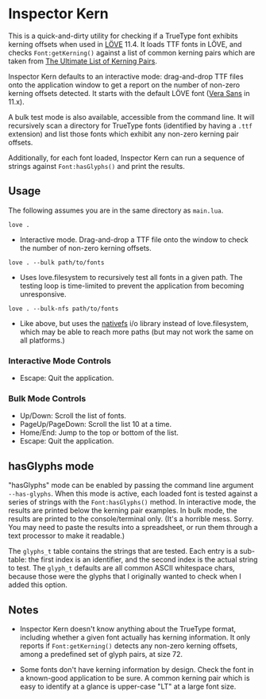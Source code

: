 # Inspector Kern

This is a quick-and-dirty utility for checking if a TrueType font exhibits kerning offsets when used in [LÖVE](https://love2d.org/) 11.4. It loads TTF fonts in LÖVE, and checks `Font:getKerning()` against a list of common kerning pairs which are taken from [The Ultimate List of Kerning Pairs](https://github.com/andre-fuchs/kerning-pairs).

Inspector Kern defaults to an interactive mode: drag-and-drop TTF files onto the application window to get a report on the number of non-zero kerning offsets detected. It starts with the default LÖVE font ([Vera Sans](https://en.wikipedia.org/wiki/Bitstream_Vera) in 11.x).

A bulk test mode is also available, accessible from the command line. It will recursively scan a directory for TrueType fonts (identified by having a `.ttf` extension) and list those fonts which exhibit any non-zero kerning pair offsets.

Additionally, for each font loaded, Inspector Kern can run a sequence of strings against `Font:hasGlyphs()` and print the results.


## Usage

The following assumes you are in the same directory as `main.lua`.


`love .`
* Interactive mode. Drag-and-drop a TTF file onto the window to check the number of non-zero kerning offsets.


`love . --bulk path/to/fonts`
* Uses love.filesystem to recursively test all fonts in a given path. The testing loop is time-limited to prevent the application from becoming unresponsive.


`love . --bulk-nfs path/to/fonts`
* Like above, but uses the [nativefs](https://github.com/EngineerSmith/nativefs) i/o library instead of love.filesystem, which may be able to reach more paths (but may not work the same on all platforms.)


### Interactive Mode Controls

* Escape: Quit the application.


### Bulk Mode Controls

* Up/Down: Scroll the list of fonts.
* PageUp/PageDown: Scroll the list 10 at a time.
* Home/End: Jump to the top or bottom of the list.
* Escape: Quit the application.


## hasGlyphs mode

"hasGlyphs" mode can be enabled by passing the command line argument `--has-glyphs`. When this mode is active, each loaded font is tested against a series of strings with the `Font:hasGlyphs()` method. In interactive mode, the results are printed below the kerning pair examples. In bulk mode, the results are printed to the console/terminal only. (It's a horrible mess. Sorry. You may need to paste the results into a spreadsheet, or run them through a text processor to make it readable.)

The `glyphs_t` table contains the strings that are tested. Each entry is a sub-table: the first index is an identifier, and the second index is the actual string to test. The `glyph_t` defaults are all common ASCII whitespace chars, because those were the glyphs that I originally wanted to check when I added this option.


## Notes

* Inspector Kern doesn't know anything about the TrueType format, including whether a given font actually has kerning information. It only reports if `Font:getKerning()` detects any non-zero kerning offsets, among a predefined set of glyph pairs, at size 72.

* Some fonts don't have kerning information by design. Check the font in a known-good application to be sure. A common kerning pair which is easy to identify at a glance is upper-case "LT" at a large font size.
